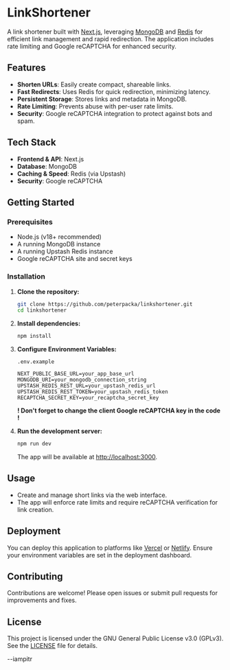 # LinkShortener

A link shortener built with [Next.js](https://nextjs.org/), leveraging [MongoDB](https://www.mongodb.com/) and [Redis](https://redis.io/) for efficient link management and rapid redirection. The application includes rate limiting and Google reCAPTCHA for enhanced security.

## Features

- **Shorten URLs**: Easily create compact, shareable links.
- **Fast Redirects**: Uses Redis for quick redirection, minimizing latency.
- **Persistent Storage**: Stores links and metadata in MongoDB.
- **Rate Limiting**: Prevents abuse with per-user rate limits.
- **Security**: Google reCAPTCHA integration to protect against bots and spam.

## Tech Stack

- **Frontend & API**: Next.js
- **Database**: MongoDB
- **Caching & Speed**: Redis (via Upstash)
- **Security**: Google reCAPTCHA

## Getting Started

### Prerequisites

- Node.js (v18+ recommended)
- A running MongoDB instance
- A running Upstash Redis instance
- Google reCAPTCHA site and secret keys

### Installation

1. **Clone the repository:**
   ```bash
   git clone https://github.com/peterpacka/linkshortener.git
   cd linkshortener
   ```

2. **Install dependencies:**
   ```bash
   npm install
   ```

3. **Configure Environment Variables:**

   `.env.example`

   ```
   NEXT_PUBLIC_BASE_URL=your_app_base_url
   MONGODB_URI=your_mongodb_connection_string
   UPSTASH_REDIS_REST_URL=your_upstash_redis_url
   UPSTASH_REDIS_REST_TOKEN=your_upstash_redis_token
   RECAPTCHA_SECRET_KEY=your_recaptcha_secret_key
   ```

   **! Don't forget to change the client Google reCAPTCHA key in the code !**

4. **Run the development server:**
   ```bash
   npm run dev
   ```

   The app will be available at [http://localhost:3000](http://localhost:3000).

## Usage

- Create and manage short links via the web interface.
- The app will enforce rate limits and require reCAPTCHA verification for link creation.

## Deployment

You can deploy this application to platforms like [Vercel](https://vercel.com/) or [Netlify](https://www.netlify.com/). Ensure your environment variables are set in the deployment dashboard.

## Contributing

Contributions are welcome! Please open issues or submit pull requests for improvements and fixes.

## License

This project is licensed under the GNU General Public License v3.0 (GPLv3).
See the [LICENSE](./LICENSE) file for details.


--iampitr
